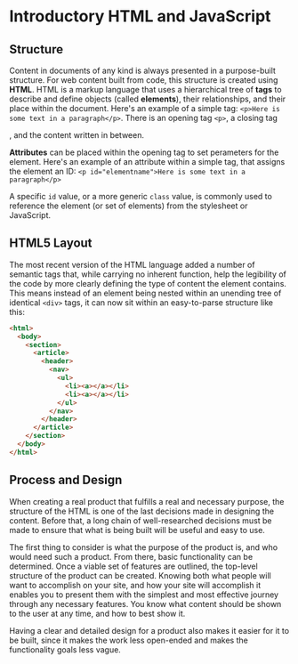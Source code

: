 # Introductory HTML and JavaScript

## Structure

Content in documents of any kind is always presented in a purpose-built structure. For web content built from code, this structure is created using **HTML**. HTML is a markup language that uses a hierarchical tree of **tags** to describe and define objects (called **elements**), their relationships, and their place within the document. Here's an example of a simple tag: `<p>Here is some text in a paragraph</p>`. There is an opening tag `<p>`, a closing tag </p>, and the content written in between.

**Attributes** can be placed within the opening tag to set perameters for the element. Here's an example of an attribute within a simple tag, that assigns the element an ID: `<p id="elementname">Here is some text in a paragraph</p>`

A specific `id` value, or a more generic `class` value, is commonly used to reference the element (or set of elements) from the stylesheet or JavaScript.

## HTML5 Layout

The most recent version of the HTML language added a number of semantic tags that, while carrying no inherent function, help the legibility of the code by more clearly defining the type of content the element contains. This means instead of an element being nested within an unending tree of identical `<div>` tags, it can now sit within an easy-to-parse structure like this:

```html
<html>
  <body>
    <section>
      <article>
        <header>
          <nav>
            <ul>
              <li><a></a></li>
              <li><a></a></li>
            </ul>
          </nav>
        </header>
      </article>
    </section>
  </body>
</html>
```

## Process and Design

When creating a real product that fulfills a real and necessary purpose, the structure of the HTML is one of the last decisions made in designing the content. Before that, a long chain of well-researched decisions must be made to ensure that what is being built will be useful and easy to use.

The first thing to consider is what the purpose of the product is, and who would need such a product. From there, basic functionality can be determined. Once a viable set of features are outlined, the top-level structure of the product can be created. Knowing both what people will want to accomplish on your site, and how your site will accomplish it enables you to present them with the simplest and most effective journey through any necessary features. You know what content should be shown to the user at any time, and how to best show it.

Having a clear and detailed design for a product also makes it easier for it to be built, since it makes the work less open-ended and makes the functionality goals less vague.
